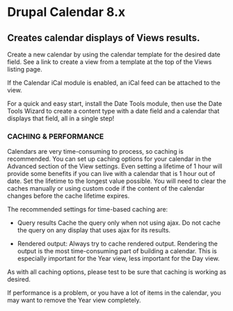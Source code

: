 # Drupal Calendar 8.x
## Creates calendar displays of Views results.
 
Create a new calendar by using the calendar template for the desired
date field. See a link to create a view from a template at the top
of the Views listing page.

If the Calendar iCal module is enabled, an iCal feed can be
attached to the view.

For a quick and easy start, install the Date Tools module, then use
the Date Tools Wizard to create a content type with a date field
and a calendar that displays that field, all in a single step!


### CACHING & PERFORMANCE


Calendars are very time-consuming to process, so caching is recommended.
You can set up caching options for your calendar in the Advanced section
of the View settings. Even setting a lifetime of 1 hour will provide some 
benefits if you can live with a calendar that is 1 hour out of date. 
Set the lifetime to the longest value possible. You will need to clear 
the caches manually or using custom code if the content of the calendar 
changes before the cache lifetime expires. 

The recommended settings for time-based caching are:

- Query results
Cache the query only when not using ajax. Do not cache the query
on any display that uses ajax for its results.

- Rendered output:
Always try to cache rendered output. Rendering the output is the most
time-consuming part of building a calendar. This is especially
important for the Year view, less important for the Day view.

As with all caching options, please test to be sure that caching
is working as desired.

If performance is a problem, or you have a lot of items in the calendar,
you may want to remove the Year view completely.
